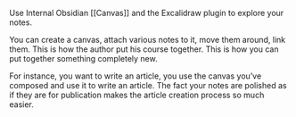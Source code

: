 Use Internal Obsidian [[Canvas]] and the Excalidraw plugin to explore your notes.

You can create a canvas, attach various notes to it, move them around, link them.
This is how the author put his course together.
This is how you can put together something completely new.

For instance, you want to write an article, you use the canvas you’ve composed and use it to write an article. The fact your notes are polished as if they are for publication makes the article creation process so much easier.